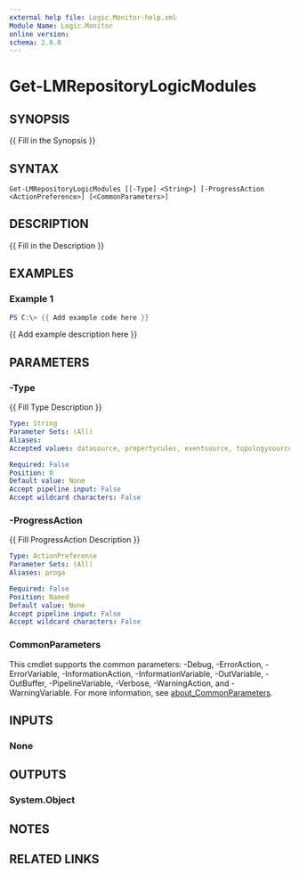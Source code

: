 ```yaml
---
external help file: Logic.Monitor-help.xml
Module Name: Logic.Monitor
online version:
schema: 2.0.0
---
```


# Get-LMRepositoryLogicModules

## SYNOPSIS
{{ Fill in the Synopsis }}

## SYNTAX

```
Get-LMRepositoryLogicModules [[-Type] <String>] [-ProgressAction <ActionPreference>] [<CommonParameters>]
```

## DESCRIPTION
{{ Fill in the Description }}

## EXAMPLES

### Example 1
```powershell
PS C:\> {{ Add example code here }}
```

{{ Add example description here }}

## PARAMETERS

### -Type
{{ Fill Type Description }}

```yaml
Type: String
Parameter Sets: (All)
Aliases:
Accepted values: datasource, propertyrules, eventsource, topologysource, configsource

Required: False
Position: 0
Default value: None
Accept pipeline input: False
Accept wildcard characters: False
```

### -ProgressAction
{{ Fill ProgressAction Description }}

```yaml
Type: ActionPreference
Parameter Sets: (All)
Aliases: proga

Required: False
Position: Named
Default value: None
Accept pipeline input: False
Accept wildcard characters: False
```

### CommonParameters
This cmdlet supports the common parameters: -Debug, -ErrorAction, -ErrorVariable, -InformationAction, -InformationVariable, -OutVariable, -OutBuffer, -PipelineVariable, -Verbose, -WarningAction, and -WarningVariable. For more information, see [about_CommonParameters](http://go.microsoft.com/fwlink/?LinkID=113216).

## INPUTS

### None
## OUTPUTS

### System.Object
## NOTES

## RELATED LINKS

